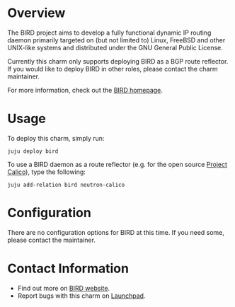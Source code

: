 # Overview

The BIRD project aims to develop a fully functional dynamic IP routing daemon primarily targeted on (but not limited to) Linux, FreeBSD and other UNIX-like systems and distributed under the GNU General Public License.

Currently this charm only supports deploying BIRD as a BGP route reflector. If you would like to deploy BIRD in other roles, please contact the charm maintainer.

For more information, check out the [BIRD homepage](http://bird.network.cz/).

# Usage

To deploy this charm, simply run:

    juju deploy bird

To use a BIRD daemon as a route reflector (e.g. for the open source [Project Calico](http://www.projectcalico.org/)), type the following:

    juju add-relation bird neutron-calico

# Configuration

There are no configuration options for BIRD at this time. If you need some, please contact the maintainer.

# Contact Information

- Find out more on [BIRD website](http://bird.network.cz/).
- Report bugs with this charm on [Launchpad](https://code.launchpad.net/~cory-benfield/calico-charms/bird).

